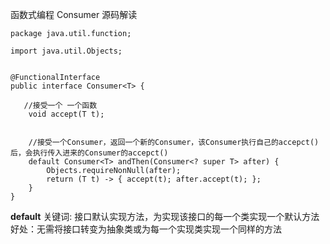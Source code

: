 函数式编程 Consumer 源码解读


``` 
package java.util.function;

import java.util.Objects;


@FunctionalInterface
public interface Consumer<T> {

   //接受一个 一个函数
    void accept(T t);

 
    //接受一个Consumer，返回一个新的Consumer，该Consumer执行自己的accepct()后，会执行传入进来的Consumer的accepct()
    default Consumer<T> andThen(Consumer<? super T> after) {
        Objects.requireNonNull(after);
        return (T t) -> { accept(t); after.accept(t); };
    }
}
```

**default** 关键词: 接口默认实现方法，为实现该接口的每一个类实现一个默认方法
好处：无需将接口转变为抽象类或为每一个实现类实现一个同样的方法 